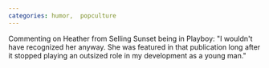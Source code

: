 ```yaml
---
categories: humor,  popculture
---
```


Commenting on Heather from Selling Sunset being in Playboy: "I wouldn't have recognized her anyway. She was featured in that publication long after it stopped playing an outsized role in my development as a young man."